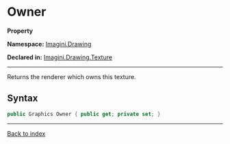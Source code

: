 # Owner

**Property**

**Namespace:** [Imagini.Drawing](Imagini.Drawing.md)

**Declared in:** [Imagini.Drawing.Texture](Imagini.Drawing.Texture.md)

------



Returns the renderer which owns this texture.


## Syntax

```csharp
public Graphics Owner { public get; private set; }
```

------

[Back to index](index.md)